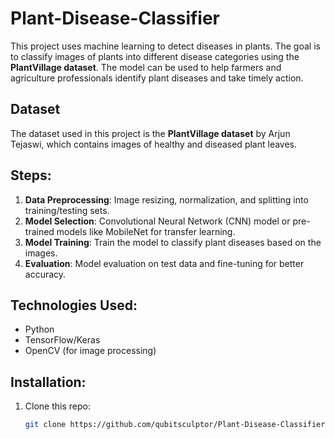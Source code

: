 # Plant-Disease-Classifier

This project uses machine learning to detect diseases in plants. The goal is to classify images of plants into different disease categories using the **PlantVillage dataset**. The model can be used to help farmers and agriculture professionals identify plant diseases and take timely action.

## Dataset
The dataset used in this project is the **PlantVillage dataset** by Arjun Tejaswi, which contains images of healthy and diseased plant leaves.

## Steps:
1. **Data Preprocessing**: Image resizing, normalization, and splitting into training/testing sets.
2. **Model Selection**: Convolutional Neural Network (CNN) model or pre-trained models like MobileNet for transfer learning.
3. **Model Training**: Train the model to classify plant diseases based on the images.
4. **Evaluation**: Model evaluation on test data and fine-tuning for better accuracy.

## Technologies Used:
- Python
- TensorFlow/Keras
- OpenCV (for image processing)

## Installation:
1. Clone this repo:
   ```bash
   git clone https://github.com/qubitsculptor/Plant-Disease-Classifier.git
